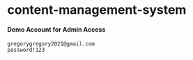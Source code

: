 # content-management-system

#### Demo Account for Admin Access

    gregorygregory2021@gmail.com
    password!123
